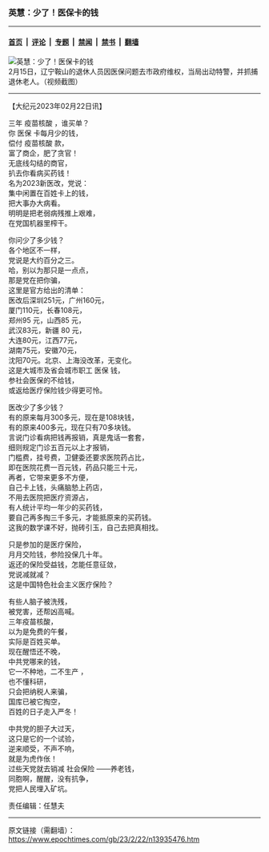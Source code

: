 ### 英慧：少了！医保卡的钱

---

#### [首页](../../../..?n13935476) &nbsp;|&nbsp; [评论](../../../../../epoch-comment?n13935476) &nbsp;|&nbsp; [专题](../../../../../epoch-special?n13935476) &nbsp;|&nbsp; [禁闻](../../../../../epoch-news?n13935476) &nbsp;|&nbsp; [禁书](../../../../../books?n13935476) &nbsp;|&nbsp; [翻墙](https://github.com/gfw-breaker/nogfw/blob/master/README.md?n13935476)


<div><img alt="英慧：少了！医保卡的钱" class="attachment-djy_600_400 size-djy_600_400 wp-post-image" src="https://i.epochtimes.com/assets/uploads/2023/02/id13932247-anshan2FotoJet-600x400.jpg"/>
<div class="caption">
 2月15日，辽宁鞍山的退休人员因医保问题去市政府维权，当局出动特警，并抓捕退休老人。（视频截图）
</div></div><hr/><div class="post_content" id="artbody" itemprop="articleBody">
 <!-- article content begin -->
 <p>
  【大纪元2023年02月22日讯】
 </p>
 <p>
  三年
  <ok href="https://www.epochtimes.com/gb/tag/%E7%96%AB%E8%8B%97%E6%A0%B8%E9%85%B8.html">
   疫苗核酸
  </ok>
  ，谁买单？
  <br/>
  你
  <ok href="https://www.epochtimes.com/gb/tag/%E5%8C%BB%E4%BF%9D.html">
   医保
  </ok>
  卡每月少的钱，
  <br/>
  偿付
  <ok href="https://www.epochtimes.com/gb/tag/%E7%96%AB%E8%8B%97%E6%A0%B8%E9%85%B8.html">
   疫苗核酸
  </ok>
  款，
  <br/>
  富了商企，肥了贪官！
  <br/>
  无底线勾结的商官，
  <br/>
  扒去你看病买药钱！
  <br/>
  名为2023新医改，党说：
  <br/>
  集中闲置在百姓卡上的钱，
  <br/>
  把大事办大病看。
  <br/>
  明明是把老弱病残推上艰难，
  <br/>
  在党国机器里榨干。
 </p>
 <p>
  你问少了多少钱？
  <br/>
  各个地区不一样，
  <br/>
  党说是大约百分之三。
  <br/>
  哈，别以为那只是一点点，
  <br/>
  那是党在把你骗，
  <br/>
  这里是官方给出的清单：
  <br/>
  医改后深圳251元，广州160元，
  <br/>
  厦门110元，长春108元，
  <br/>
  郑州95 元，山西85 元，
  <br/>
  武汉83元，新疆 80 元，
  <br/>
  大连80元，江西77元，
  <br/>
  湖南75元，安徽70元，
  <br/>
  沈阳70元。北京、上海没改革，无变化。
  <br/>
  这是大城市及省会城市职工
  <ok href="https://www.epochtimes.com/gb/tag/%E5%8C%BB%E4%BF%9D.html">
   医保
  </ok>
  钱，
  <br/>
  参社会医保的不给钱，
  <br/>
  或返给医疗保险钱少得更可怜。
 </p>
 <p>
  医改少了多少钱？
  <br/>
  有的原来每月300多元，现在是108块钱，
  <br/>
  有的原来400多元，现在只有70多块钱。
  <br/>
  言说门诊看病把钱再报销，真是鬼话一套套，
  <br/>
  细则规定门诊五百元以上才报销，
  <br/>
  门槛费，挂号费，卫健委还要求医院药占比，
  <br/>
  即在医院花费一百元钱，药品只能三十元，
  <br/>
  再者，它带来更多不方便，
  <br/>
  自己卡上钱，头痛脑慹上药店，
  <br/>
  不用去医院把医疗资源占，
  <br/>
  有人统计平均一年少的买药钱，
  <br/>
  要自己再多掏三千多元，才能抵原来的买药钱。
  <br/>
  这我的数学课不好，抛砖引玉，自己去把真相找。
 </p>
 <p>
  只是参加的是医疗保险，
  <br/>
  月月交险钱，参险投保几十年。
  <br/>
  返还的保险受益钱，怎能任意征敛，
  <br/>
  党说减就减？
  <br/>
  这是中国特色社会主义医疗保险？
 </p>
 <p>
  有些人脑子被洗残，
  <br/>
  被党害，还帮凶高喊。
  <br/>
  三年疫苗核酸，
  <br/>
  以为是免费的午餐，
  <br/>
  实际是百姓买单。
  <br/>
  现在醒悟还不晚，
  <br/>
  中共党哪来的钱，
  <br/>
  它一不种地，二不生产 ，
  <br/>
  也不懂科研，
  <br/>
  只会把纳税人来骗，
  <br/>
  国库已被它掏空，
  <br/>
  百姓的日子走入严冬！
 </p>
 <p>
  中共党的胆子大过天，
  <br/>
  这只是它的一个试验，
  <br/>
  逆来顺受，不声不响，
  <br/>
  就是为虎作伥！
  <br/>
  过些天党就去销减
  <ok href="https://www.epochtimes.com/gb/tag/%E7%A4%BE%E4%BC%9A%E4%BF%9D%E9%99%A9.html">
   社会保险
  </ok>
  ——养老钱，
  <br/>
  同胞啊，醒醒，没有抗争，
  <br/>
  党把人民埋入矿坑。
 </p>
 <p>
  责任编辑：任慧夫
 </p>
 <!-- article content end -->
 <div id="below_article_ad">
 </div>
</div>


---

原文链接（需翻墙）：https://www.epochtimes.com/gb/23/2/22/n13935476.htm